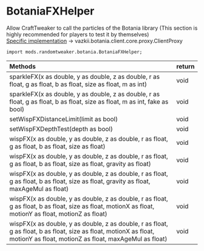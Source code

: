 # BotaniaFXHelper

Allow CraftTweaker to call the particles of the Botania library (This section is highly recommended for players to test it by themselves)<br />
[Specific implementation](https://github.com/Vazkii/Botania/tree/1.12-final) ->
vazkii.botania.client.core.proxy.ClientProxy

```zenscript
import mods.randomtweaker.botania.BotaniaFXHelper;
```

| Methods | return |
|:------ | :---- |
| sparkleFX(x as double, y as double, z as double, r as float, g as float, b as float, size as float, m as int) | void |
| sparkleFX(x as double, y as double, z as double, r as float, g as float, b as float, size as float, m as int, fake as bool) | void |
| setWispFXDistanceLimit(limit as bool) | void |
| setWispFXDepthTest(depth as bool) | void |
| wispFX(x as double, y as double, z as double, r as float, g as float, b as float, size as float) | void |
| wispFX(x as double, y as double, z as double, r as float, g as float, b as float, size as float, gravity as float) | void |
| wispFX(x as double, y as double, z as double, r as float, g as float, b as float, size as float, gravity as float, maxAgeMul as float) | void |
| wispFX(x as double, y as double, z as double, r as float, g as float, b as float, size as float, motionX as float, motionY as float, motionZ as float) | void |
| wispFX(x as double, y as double, z as double, r as float, g as float, b as float, size as float, motionX as float, motionY as float, motionZ as float, maxAgeMul as float) | void |